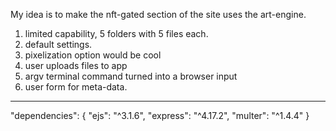 
My idea is to make the nft-gated section of the site uses the art-engine.

1. limited capability, 5 folders with 5 files each.
2. default settings.
3. pixelization option would be cool
4. user uploads files to app
5. argv terminal command turned into a browser input
7. user form for meta-data.
 


 ------------------------------------------------------------------------------------------------

   "dependencies": {
    "ejs": "^3.1.6",
    "express": "^4.17.2",
    "multer": "^1.4.4"
  }